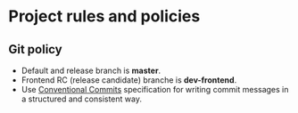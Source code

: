 # Project rules and policies

## Git policy

- Default and release branch is **master**.
- Frontend RC (release candidate) branche is **dev-frontend**.
- Use [Conventional Commits](https://www.conventionalcommits.org) specification for writing commit messages in a structured and consistent way.
